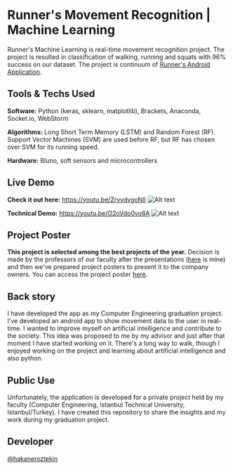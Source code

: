 # Runner's Movement Recognition | Machine Learning
Runner's Machine Learning is real-time movement recognition project. The project is resulted in classification of walking, running and squats with 96% success on our dataset. The project is continuum of [Runner's Android Application](https://github.com/hakaneroztekin/runners-android-app/).

## Tools & Techs Used
**Software:** Python (keras, sklearn, matplotlib), Brackets, Anaconda, Socket.io, WebStorm

**Algorithms:** Long Short Term Memory (LSTM) and Random Forest (RF). Support Vector Machines (SVM) are used before RF, but RF has chosen over SVM for its running speed. 

**Hardware:** Bluno, soft sensors and microcontrollers

## Live Demo
**Check it out here:** https://youtu.be/ZryvdvgoNlI
![Alt text](https://img.youtube.com/vi/ZryvdvgoNlI/0.jpg)

**Technical Demo:** https://youtu.be/O2oVdo0vo8A
![Alt text](https://img.youtube.com/vi/O2oVdo0vo8A/0.jpg)

## Project Poster
**This project is selected among the best projects of the year.** Decision is made by the professors of our faculty after the presentations ([here](/Presentation.pptx) is mine) and then we've prepared project posters to present it to the company owners. You can access the project poster [here](/Poster.pptx). 

## Back story
I have developed the app as my Computer Engineering graduation project. I've developed an android app to show movement data to the user in real-time. I wanted to improve myself on artificial intelligence and contribute to the society. This idea was proposed to me by my advisor and just after that moment I have started working on it. There's a long way to walk, though I enjoyed working on the project and learning about artificial intelligence and also python.

## Public Use
Unfortunately, the application is developed for a private project held by my faculty (Computer Engineering, Istanbul Technical University, Istanbul/Turkey). I have created this repository to share the insights and my work during my graduation project.

## Developer
[@hakaneroztekin](www.github.com/hakaneroztekin)



